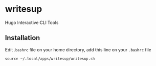 # writesup
Hugo Interactive CLI Tools

## Installation

Edit .`bashrc` file on your home directory, add this line on your `.bashrc` file
```
source ~/.local/apps/writesup/writesup.sh
```
